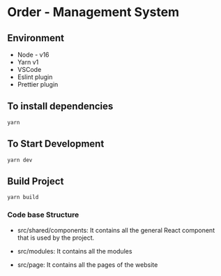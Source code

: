# Order - Management System

## Environment

- Node - v16
- Yarn v1
- VSCode
- Eslint plugin
- Prettier plugin

## To install dependencies

```
yarn
```

## To Start Development

```
yarn dev
```

## Build Project

```
yarn build
```

### Code base Structure

- src/shared/components: It contains all the general React component that is used by the project.

- src/modules: It contains all the modules

- src/page: It contains all the pages of the website
